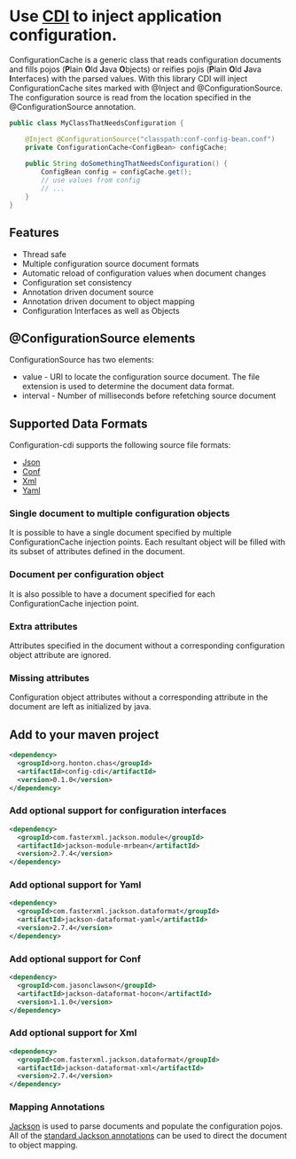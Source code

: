 # Use [CDI](http://www.cdi-spec.org/) to inject application configuration.

ConfigurationCache is a generic class that reads configuration documents and fills pojos (**P**lain **O**ld **J**ava **O**bjects) or reifies pojis (**P**lain **O**ld **J**ava **I**nterfaces) with the parsed values.  With this library CDI will inject ConfigurationCache sites marked with @Inject and @ConfigurationSource.  The configuration source is read from the location specified in the @ConfigurationSource annotation.

```java
public class MyClassThatNeedsConfiguration {

	@Inject @ConfigurationSource("classpath:conf-config-bean.conf")
	private ConfigurationCache<ConfigBean> configCache;
    
    public String doSomethingThatNeedsConfiguration() {
    	ConfigBean config = configCache.get();
        // use values from config
        // ...
	}
}
```

## Features
 * Thread safe
 * Multiple configuration source document formats
 * Automatic reload of configuration values when document changes
 * Configuration set consistency
 * Annotation driven document source
 * Annotation driven document to object mapping
 * Configuration Interfaces as well as Objects

## @ConfigurationSource elements
ConfigurationSource has two elements:
 * value - URI to locate the configuration source document.  The file extension is used to determine the document data format.
 * interval - Number of milliseconds before refetching source document

## Supported Data Formats
Configuration-cdi supports the following source file formats:
 * [Json](http://www.json.org/)
 * [Conf](https://github.com/typesafehub/config/blob/master/HOCON.md)
 * [Xml](https://www.w3.org/TR/REC-xml/)
 * [Yaml](http://www.yaml.org/spec/)

### Single document to multiple configuration objects
It is possible to have a single document specified by multiple ConfigurationCache injection points.  Each resultant object will be filled with its subset of attributes defined in the document.

### Document per configuration object
It is also possible to have a document specified for each ConfigurationCache injection point. 

### Extra attributes
Attributes specified in the document without a corresponding configuration object attribute are ignored.

### Missing attributes
Configuration object attributes without a corresponding attribute in the document are left as initialized by java.


## Add to your maven project
```xml
<dependency>
  <groupId>org.honton.chas</groupId>
  <artifactId>config-cdi</artifactId>
  <version>0.1.0</version>
</dependency>
```

### Add optional support for configuration interfaces 
```xml
<dependency>
  <groupId>com.fasterxml.jackson.module</groupId>
  <artifactId>jackson-module-mrbean</artifactId>
  <version>2.7.4</version>
</dependency>
```

### Add optional support for Yaml 
```xml
<dependency>
  <groupId>com.fasterxml.jackson.dataformat</groupId>
  <artifactId>jackson-dataformat-yaml</artifactId>
  <version>2.7.4</version>
</dependency>
```

### Add optional support for Conf 
```xml
<dependency>
  <groupId>com.jasonclawson</groupId>
  <artifactId>jackson-dataformat-hocon</artifactId>
  <version>1.1.0</version>
</dependency>
```

### Add optional support for Xml 
```xml
<dependency>
  <groupId>com.fasterxml.jackson.dataformat</groupId>
  <artifactId>jackson-dataformat-xml</artifactId>
  <version>2.7.4</version>
</dependency>
```

### Mapping Annotations 
[Jackson](https://github.com/FasterXML/jackson) is used to parse documents and populate the configuration pojos.  All of the [standard Jackson annotations](https://github.com/FasterXML/jackson-annotations/wiki/Jackson-Annotations) can be used to direct the document to object mapping.
